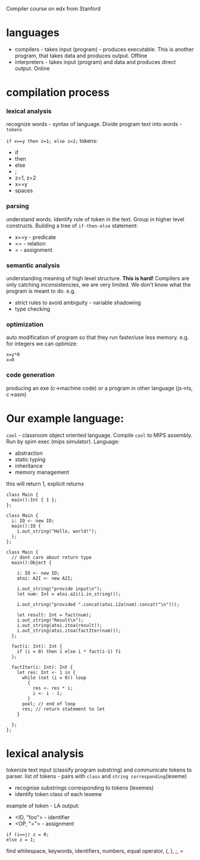 Compiler course on edx from Stanford

# languages
* compilers - takes input (program) - produces executable. This is another program, that takes data and produces output. Offline
* interpreters - takes input (program) and data and produces direct output. Online

# compilation process

### lexical analysis
recognize words - syntax of language. Divide program text into words - `tokens`

`if x==y then z=1; else z=2;`
tokens:
* if
* then
* else
* ;
* z=1, z=2
* x==y
* spaces

### parsing
understand words. Identify role of token in the text. Group in higher level constructs. Building a tree of `if-then-else` statement:
* x==y - predicate
* == - relation
* = - assignment

### semantic analysis
understanding meaning of high level structure. **This is hard!** Compilers are only catching inconsistencies, we are very limited. We don't know what the program is meant to do. e.g.

* strict rules to avoid ambiguity - variable shadowing
* type checking

### optimization
auto modification of program so that they run faster/use less memory.
e.g. for integers we can optimize:

```
x=y*0
x=0
```
### code generation
producing an exe (c->machine code) or a program in other language (js->ts, c->asm)

# Our example language:
`cool` - classroom object oriented language. Compile `cool` to MIPS assembly. Run by spim exec (mips simulator). Language:
* abstraction
* static typing
* inheritance
* memory management


this will return 1, explicit returns
```
class Main {
  main():Int { 1 };
};
```

```
class Main {
  i: IO <- new IO;
  main():IO {
    i.out_string("Hello, world!");
  };
};
```

```
class Main {
  // dont care about return type
  main():Object { 

    i: IO <- new IO;
    atoi: A2I <- new A2I;

    i.out_string("provide input\n");
    let num: Int = atoi.a2i(i.in_string());
    
    i.out_string("provided ".concat(atoi.i2a(num).concat("\n")));

    let result: Int = fact(num);
    i.out_string("Result\n");
    i.out_string(atoi.itoa(result));
    i.out_string(atoi.itoa(factIter(num)));
  };

  fact(i: Int): Int {
    if (i = 0) then 1 else i * fact(i-1) fi
  };

  factIter(i: Int): Int {
    let res: Int <- 1 in {
      while (not (i = 0)) loop 
        {
          res <- res * i;
          i <- i - 1;
        }
      pool; // end of loop
      res; // return statement to let
    }

  };
};
```

# lexical analysis
tokenize text input (classify program substring) and communicate tokens to parser.
list of tokens - pairs with `class` and `string corresponding`(lexeme)

* recognise substrings corresponding to tokens (lexemes)
* identify token class of each lexeme


example of token - LA output:
* <ID, "foo"> - identifier
* <OP, "="> - assignment

```
if (i==j) z = 0;
else z = 1;
```
find whitespace, keywords, identifiers, numbers, equal operator, (, ), ;, =

